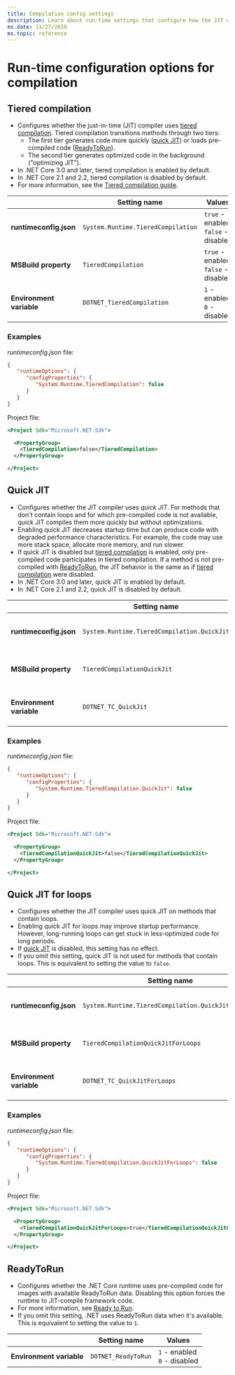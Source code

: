 ```yaml
---
title: Compilation config settings
description: Learn about run-time settings that configure how the JIT compiler works for .NET Core apps.
ms.date: 11/27/2019
ms.topic: reference
---
```

# Run-time configuration options for compilation

## Tiered compilation

- Configures whether the just-in-time (JIT) compiler uses [tiered compilation](../whats-new/dotnet-core-3-0.md#tiered-compilation). Tiered compilation transitions methods through two tiers:
  - The first tier generates code more quickly ([quick JIT](#quick-jit)) or loads pre-compiled code ([ReadyToRun](#readytorun)).
  - The second tier generates optimized code in the background ("optimizing JIT").
- In .NET Core 3.0 and later, tiered compilation is enabled by default.
- In .NET Core 2.1 and 2.2, tiered compilation is disabled by default.
- For more information, see the [Tiered compilation guide](https://github.com/dotnet/runtime/blob/main/docs/design/features/tiered-compilation.md).

| | Setting name | Values |
| - | - | - |
| **runtimeconfig.json** | `System.Runtime.TieredCompilation` | `true` - enabled<br/>`false` - disabled |
| **MSBuild property** | `TieredCompilation` | `true` - enabled<br/>`false` - disabled |
| **Environment variable** | `DOTNET_TieredCompilation` | `1` - enabled<br/>`0` - disabled |

### Examples

*runtimeconfig.json* file:

```json
{
   "runtimeOptions": {
      "configProperties": {
         "System.Runtime.TieredCompilation": false
      }
   }
}
```

Project file:

```xml
<Project Sdk="Microsoft.NET.Sdk">

  <PropertyGroup>
    <TieredCompilation>false</TieredCompilation>
  </PropertyGroup>

</Project>
```

## Quick JIT

- Configures whether the JIT compiler uses *quick JIT*. For methods that don't contain loops and for which pre-compiled code is not available, quick JIT compiles them more quickly but without optimizations.
- Enabling quick JIT decreases startup time but can produce code with degraded performance characteristics. For example, the code may use more stack space, allocate more memory, and run slower.
- If quick JIT is disabled but [tiered compilation](#tiered-compilation) is enabled, only pre-compiled code participates in tiered compilation. If a method is not pre-compiled with [ReadyToRun](#readytorun), the JIT behavior is the same as if [tiered compilation](#tiered-compilation) were disabled.
- In .NET Core 3.0 and later, quick JIT is enabled by default.
- In .NET Core 2.1 and 2.2, quick JIT is disabled by default.

| | Setting name | Values |
| - | - | - |
| **runtimeconfig.json** | `System.Runtime.TieredCompilation.QuickJit` | `true` - enabled<br/>`false` - disabled |
| **MSBuild property** | `TieredCompilationQuickJit` | `true` - enabled<br/>`false` - disabled |
| **Environment variable** | `DOTNET_TC_QuickJit` | `1` - enabled<br/>`0` - disabled |

### Examples

*runtimeconfig.json* file:

```json
{
   "runtimeOptions": {
      "configProperties": {
         "System.Runtime.TieredCompilation.QuickJit": false
      }
   }
}
```

Project file:

```xml
<Project Sdk="Microsoft.NET.Sdk">

  <PropertyGroup>
    <TieredCompilationQuickJit>false</TieredCompilationQuickJit>
  </PropertyGroup>

</Project>
```

## Quick JIT for loops

- Configures whether the JIT compiler uses quick JIT on methods that contain loops.
- Enabling quick JIT for loops may improve startup performance. However, long-running loops can get stuck in less-optimized code for long periods.
- If [quick JIT](#quick-jit) is disabled, this setting has no effect.
- If you omit this setting, quick JIT is not used for methods that contain loops. This is equivalent to setting the value to `false`.

| | Setting name | Values |
| - | - | - |
| **runtimeconfig.json** | `System.Runtime.TieredCompilation.QuickJitForLoops` | `false` - disabled<br/>`true` - enabled |
| **MSBuild property** | `TieredCompilationQuickJitForLoops` | `false` - disabled<br/>`true` - enabled |
| **Environment variable** | `DOTNET_TC_QuickJitForLoops` | `0` - disabled<br/>`1` - enabled |

### Examples

*runtimeconfig.json* file:

```json
{
   "runtimeOptions": {
      "configProperties": {
         "System.Runtime.TieredCompilation.QuickJitForLoops": false
      }
   }
}
```

Project file:

```xml
<Project Sdk="Microsoft.NET.Sdk">

  <PropertyGroup>
    <TieredCompilationQuickJitForLoops>true</TieredCompilationQuickJitForLoops>
  </PropertyGroup>

</Project>
```

## ReadyToRun

- Configures whether the .NET Core runtime uses pre-compiled code for images with available ReadyToRun data. Disabling this option forces the runtime to JIT-compile framework code.
- For more information, see [Ready to Run](../deploying/ready-to-run.md).
- If you omit this setting, .NET uses ReadyToRun data when it's available. This is equivalent to setting the value to `1`.

| | Setting name | Values |
| - | - | - |
| **Environment variable** | `DOTNET_ReadyToRun` | `1` - enabled<br/>`0` - disabled |
